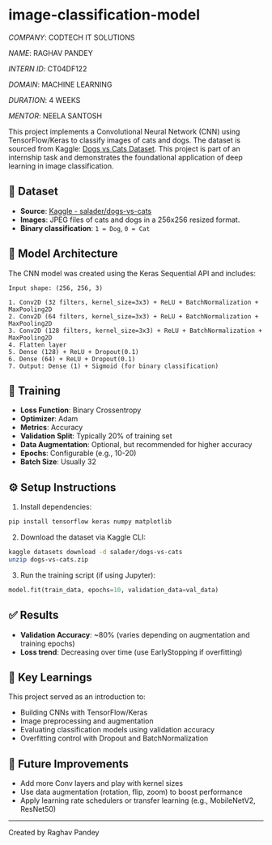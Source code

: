 # image-classification-model

*COMPANY*: CODTECH IT SOLUTIONS

 *NAME*: RAGHAV PANDEY
 
 *INTERN ID*: CT04DF122
 
 *DOMAIN*: MACHINE LEARNING
 
 *DURATION*: 4 WEEKS
 
 *MENTOR*: NEELA SANTOSH

 This project implements a Convolutional Neural Network (CNN) using TensorFlow/Keras to classify images of cats and dogs. The dataset is sourced from Kaggle: [Dogs vs Cats Dataset](https://www.kaggle.com/datasets/salader/dogs-vs-cats). This project is part of an internship task and demonstrates the foundational application of deep learning in image classification.

## 📁 Dataset

- **Source**: [Kaggle - salader/dogs-vs-cats](https://www.kaggle.com/datasets/salader/dogs-vs-cats)
- **Images**: JPEG files of cats and dogs in a 256x256 resized format.
- **Binary classification**: `1 = Dog`, `0 = Cat`

## 🔧 Model Architecture

The CNN model was created using the Keras Sequential API and includes:

```
Input shape: (256, 256, 3)

1. Conv2D (32 filters, kernel_size=3x3) + ReLU + BatchNormalization + MaxPooling2D
2. Conv2D (64 filters, kernel_size=3x3) + ReLU + BatchNormalization + MaxPooling2D
3. Conv2D (128 filters, kernel_size=3x3) + ReLU + BatchNormalization + MaxPooling2D
4. Flatten layer
5. Dense (128) + ReLU + Dropout(0.1)
6. Dense (64) + ReLU + Dropout(0.1)
7. Output: Dense (1) + Sigmoid (for binary classification)
```

## 🧪 Training

- **Loss Function**: Binary Crossentropy
- **Optimizer**: Adam
- **Metrics**: Accuracy
- **Validation Split**: Typically 20% of training set
- **Data Augmentation**: Optional, but recommended for higher accuracy
- **Epochs**: Configurable (e.g., 10-20)
- **Batch Size**: Usually 32

## ⚙️ Setup Instructions

1. Install dependencies:
```bash
pip install tensorflow keras numpy matplotlib
```

2. Download the dataset via Kaggle CLI:
```bash
kaggle datasets download -d salader/dogs-vs-cats
unzip dogs-vs-cats.zip
```

3. Run the training script (if using Jupyter):
```python
model.fit(train_data, epochs=10, validation_data=val_data)
```

## ✅ Results

- **Validation Accuracy**: ~80% (varies depending on augmentation and training epochs)
- **Loss trend**: Decreasing over time (use EarlyStopping if overfitting)

## 📌 Key Learnings

This project served as an introduction to:
- Building CNNs with TensorFlow/Keras
- Image preprocessing and augmentation
- Evaluating classification models using validation accuracy
- Overfitting control with Dropout and BatchNormalization

## 🔮 Future Improvements

- Add more Conv layers and play with kernel sizes
- Use data augmentation (rotation, flip, zoom) to boost performance
- Apply learning rate schedulers or transfer learning (e.g., MobileNetV2, ResNet50)

---

Created by Raghav Pandey
